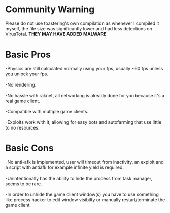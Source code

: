 # Community Warning
Please do not use toastering's own compilation as whenever I compiled it myself, the file size was significantly lower and had less detections on VirusTotal. **THEY MAY HAVE ADDED MALWARE**

# Basic Pros
-Physics are still calculated normally using your fps, usually ~60 fps unless you unlock your fps.\
\
-No rendering.\
\
-No hassle with raknet, all networking is already done for you because it's a real game client.\
\
-Compatible with multiple game clients.\
\
-Exploits work with it, allowing for easy bots and autofarming that use little to no resources.
# Basic Cons
-No anti-afk is implemented, user will timeout from inactivity, an exploit and a script with antiafk for example infinite yield is required.\
\
-Unintentionally has the ability to hide the process from task manager, seems to be rare.\
\
-In order to unhide the game client window(s) you have to use something like process hacker to edit window visibilty or manually restart/terminate the game client.
